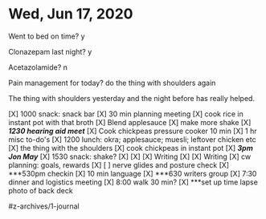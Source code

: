# Wed, Jun 17, 2020
Went to bed on time? y

Clonazepam last night? y

Acetazolamide? n

Pain management for today? do the thing with shoulders again

The thing with shoulders yesterday and the night before has really helped. 

[X] 1000 snack: snack bar
[X] 30 min planning meeting
	[X] cook rice in instant pot with that broth
	[X] Blend applesauce
	[X] make more shake
[X] ***1230 hearing aid meet***
[X] Cook chickpeas pressure cooker 10 min
[X] 1 hr misc to-do's
[X] 1200 lunch: okra; applesauce; muesli; leftover chicken etc
	[X] the thing with the shoulders
	[X] cook chickpeas in instant pot
[X] ***3pm Jon May***
	[X] 1530 snack: shake?
[X] [X] [X] Writing
[X] [X] Writing
	[X] cw planning: goals, rewards
	[X] [ ] nerve glides and posture check
[X] ***530pm checkin
	[X] 10 min language
[X] ***630 writers group
[X] 7:30 dinner and logistics meeting
	[X] 8:00 walk 30 min?
	[X] ***set up time lapse photo of back deck


#z-archives/1-journal
